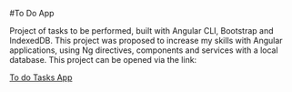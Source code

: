 #To Do App

Project of tasks to be performed, built with Angular CLI, Bootstrap and IndexedDB.
This project was proposed to increase my skills with Angular applications, using Ng directives, components and services with a local database.
This project can be opened via the link:

<a href="https://tasks-todo-ng.vercel.app">
  
  To do Tasks App

</a>
